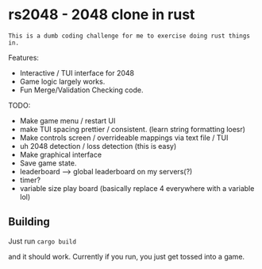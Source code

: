# rs2048 - 2048 clone in rust
    This is a dumb coding challenge for me to exercise doing rust things in.
Features:
 * Interactive / TUI interface for 2048
 * Game logic largely works.
 * Fun Merge/Validation Checking code. 
 
TODO:
 * Make game menu / restart UI
 * make TUI spacing prettier / consistent. (learn string formatting loesr)
 * Make controls screen / overrideable mappings via text file / TUI
 * uh 2048 detection / loss detection (this is easy)
 * Make graphical interface
 * Save game state.
 * leaderboard --> global leaderboard on my servers(?)
 * timer? 
 * variable size play board (basically replace 4  everywhere with a variable lol)
## Building
Just run
`
cargo build
`

and it should work.
Currently if you run, you just get tossed into a game.